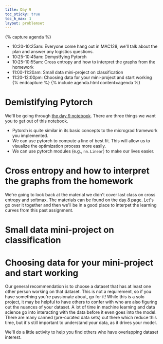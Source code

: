```yaml
---
title: Day 9
toc_sticky: true 
toc_h_max: 1
layout: problemset
---
```


{% capture agenda %}
* 10:20-10:25am: Everyone come hang out in MAC128, we'll talk about the plan and answer any logistics questions.
* 10:25-10:45am: Demystfying Pytorch
* 10:25-10:55am: Cross entropy and how to interpret the graphs from the homework
* 11:00-11:20am: Small data mini-project on classification
* 11:20-12:00pm: Choosing data for your mini-project and start working
{% endcapture %}
{% include agenda.html content=agenda %}


# Demistifying Pytorch

We'll be going through [the day 9 notebook](https://colab.research.google.com/github/olinml2024/notebooks/blob/main/ML24_Day09.ipynb).  There are three things we want you to get out of this notebook.

* Pytorch is quite similar in its basic concepts to the micrograd framework you implemented.
* We can use pytorch to compute a line of best fit.  This will allow us to visualize the optimization process more easily.
* We can use pytorch modules (e.g., `nn.Linear`) to make our lives easier.

# Cross entropy and how to interpret the graphs from the homework

We're going to look back at the material we didn't cover last class on cross entropy and softmax.  The materials can be found on the [day 8 page](day08#cross-entropy-loss-and-softmax).  Let's go over it together and then we'll be in a good place to interpet the learning curves from this past assignment.

# Small data mini-project on classification


# Choosing data for your mini-project and start working
Our general recommendation is to choose a dataset that has at least one other person working on that dataset. This is not a requirement, so if you have something you're passionate about, go for it! While this is a solo project, it may be helpful to have others to confer with who are also figuring out the nuances of your dataset. A lot of time in machine learning and data science go into interacting with the data before it even goes into the model. There are many canned (pre-curated data sets) out there which reduce this time, but it's still important to understand your data, as it drives your model. 

We'll do a little activity to help you find others who have overlapping dataset interest.
